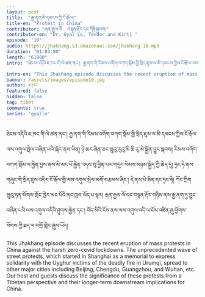 ```yaml
---
layout: post
title:  "རྒྱ་ནག་མི་དམངས་ཀྱི་ངོ་རྒོལ།"
title-en: "Protest in China"
contributor: "རྒན་རྒྱལ་ལོ  བསྟན་རྡོར་དང་ཀིརྟི་སྐྱབས།"
contributor-en: "Dr. Gyal Lo, Tendor and Kirti "
episode: '10'
audio: https://jhakhang.s3.amazonaws.com/jhakhang-10.mp3
duration: "01:03:00"
length: "61800"
intro: "ཐེངས་འདིའི་ཇ་ཁང་གི་ལེ་ཚན་ནང་། རྒྱ་ནག་གི་རིམས་འགོག་བཀག་སྡོམ་གྱི་སྲིད་ཇུས་ལ་མི་དམངས་ཀྱིས་ངོ་རྒོལ་ལས་འགུལ་སྤེལ་བཞིན་པའི་སྐོར་ནས་ཡིན།  ཉེ་ཆར་ཞིན་ཅང་ཝུའུ་རུའུ་མི་ཆི་རུ་མེ་སྐྱོན་བྱུང་སྐབས། རིམས་འགོག་བཀག་སྡོམ་ལ་རྐྱེན་བྱས་ནས་མི་མང་པོ་རྐྱེན་འདས་སུ་ཕྱིན་པར་གདུང་སེམས་མཉམ་སྐྱེད་ཀྱི་ཆེད་དུ།  ཧྲང་ཧེ་ནས་གཞུང་གི་སྲིད་ཇུས་འདིར་ངོ་རྒོལ་གྱི་ལས་འགུལ་སྤེལ་མགོ་བརྩམས་ཞིང་། དེ་ནས་པེ་ཅིན་དང་ཧྲང་ཧེ། ཀོང་ཀྲིག  ཝུའུ་ཧན་སོགས་གྲོང་ཁྱེར་མང་པོའི་ནང་ཁྱབ་ཡོད་པ་ལྟར། རྒན་རྒྱལ་ལོ་དང་བསྟན་རྡོར་གཉིས་ནས་རྒྱ་ནག་ཏུ་བྱུང་བཞིན་པའི་ལས་འགུལ་འདིའི་ཤུགས་རྐྱེན་དང་། བོད་མིའི་ངོས་ནས་ལས་འགུལ་འདི་ལ་ངོས་འཛིན་ཞུ་ཕྱོགས་སོགས་ཀྱི་ཐད་ལ་བགྲོ་གླེང་ཞུས་ཡོད།"

intro-en: "This Jhakhang episode discusses the recent eruption of mass protests in China against the harsh zero-covid lockdowns. The unprecedented wave of street protests, which started in Shanghai as a memorial to express solidarity with the Uyghur victims of the deadly fire in Urumqi, spread to other major cities including Beijing, Chengdu, Guangzhou, and Wuhan, etc. Our host and guests discuss the significance of these protests from a Tibetan perspective and their longer-term downstream implications for China. "
banner: /assets/images/episode10.jpg
author: ཇ་ཁང་
featured: false
hidden: false
tag: tibet
comments: true
series: 'gyallo'
---
```

ཐེངས་འདིའི་ཇ་ཁང་གི་ལེ་ཚན་ནང་། རྒྱ་ནག་གི་རིམས་འགོག་བཀག་སྡོམ་གྱི་སྲིད་ཇུས་ལ་མི་དམངས་ཀྱིས་ངོ་རྒོལ་ལས་འགུལ་སྤེལ་བཞིན་པའི་སྐོར་ནས་ཡིན།  ཉེ་ཆར་ཞིན་ཅང་ཝུའུ་རུའུ་མི་ཆི་རུ་མེ་སྐྱོན་བྱུང་སྐབས། རིམས་འགོག་བཀག་སྡོམ་ལ་རྐྱེན་བྱས་ནས་མི་མང་པོ་རྐྱེན་འདས་སུ་ཕྱིན་པར་གདུང་སེམས་མཉམ་སྐྱེད་ཀྱི་ཆེད་དུ།  ཧྲང་ཧེ་ནས་གཞུང་གི་སྲིད་ཇུས་འདིར་ངོ་རྒོལ་གྱི་ལས་འགུལ་སྤེལ་མགོ་བརྩམས་ཞིང་། དེ་ནས་པེ་ཅིན་དང་ཧྲང་ཧེ། ཀོང་ཀྲིག  ཝུའུ་ཧན་སོགས་གྲོང་ཁྱེར་མང་པོའི་ནང་ཁྱབ་ཡོད་པ་ལྟར། རྒན་རྒྱལ་ལོ་དང་བསྟན་རྡོར་གཉིས་ནས་རྒྱ་ནག་ཏུ་བྱུང་བཞིན་པའི་ལས་འགུལ་འདིའི་ཤུགས་རྐྱེན་དང་། བོད་མིའི་ངོས་ནས་ལས་འགུལ་འདི་ལ་ངོས་འཛིན་ཞུ་ཕྱོགས་སོགས་ཀྱི་ཐད་ལ་བགྲོ་གླེང་ཞུས་ཡོད།

This Jhakhang episode discusses the recent eruption of mass protests in China against the harsh zero-covid lockdowns. The unprecedented wave of street protests, which started in Shanghai as a memorial to express solidarity with the Uyghur victims of the deadly fire in Urumqi, spread to other major cities including Beijing, Chengdu, Guangzhou, and Wuhan, etc. Our host and guests discuss the significance of these protests from a Tibetan perspective and their longer-term downstream implications for China.